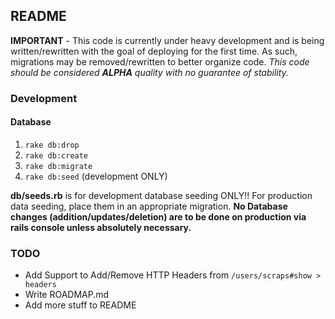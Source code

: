 ## README
**IMPORTANT** - This code is currently under heavy development and is being written/rewritten with the goal of deploying for the first time.  As such, migrations may be removed/rewritten to better organize code.  *This code should be considered **ALPHA** quality with no guarantee of stability.*

### Development
#### Database
1. `rake db:drop`
2. `rake db:create`
3. `rake db:migrate`
4. `rake db:seed` (development ONLY)

**db/seeds.rb** is for development database seeding ONLY!! For production data seeding, place them in an appropriate migration.  **No Database changes (addition/updates/deletion) are to be done on production via rails console unless absolutely necessary.**


### TODO

* Add Support to Add/Remove HTTP Headers from `/users/scraps#show > headers`
* Write ROADMAP.md
* Add more stuff to README